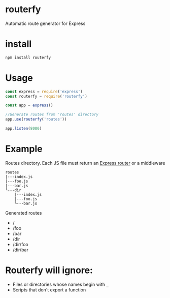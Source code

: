 # routerfy
Automatic route generator for Express

# install

```bash
npm install routerfy
```

# Usage

```javascript
const express = require('express')
const routerfy = require('routerfy')

const app = express()

//Generate routes from 'routes' directory
app.use(routerfy('routes'))

app.listen(8080)
```

# Example

Routes directory. Each JS file must return an [Express router](http://google.com) or a middleware

```
routes
|---index.js
|---foo.js
|---bar.js
└---dir
	|---index.js
	|---foo.js
	└---bar.js
```
Generated routes

- /
- /foo
- /bar
- /dir
- /dir/foo
- /dir/bar

# Routerfy will ignore:

- Files or directories whose names begin with `_`
- Scripts that don't export a function